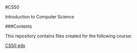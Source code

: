 #CS50

Introduction to Computer Science

###Contents

This repository contains files created for the following course:

[CS50 edx](https://www.edx.org/course/introduction-computer-science-harvardx-cs50x#!)
